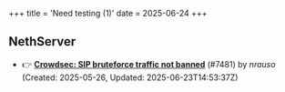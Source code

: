 +++
title = 'Need testing (1)'
date = 2025-06-24
+++

## NethServer
- :point_right: **[Crowdsec: SIP bruteforce traffic not banned](https://github.com/NethServer/dev/issues/7481)** (#7481) by *nrauso* (Created: 2025-05-26, Updated: 2025-06-23T14:53:37Z)

